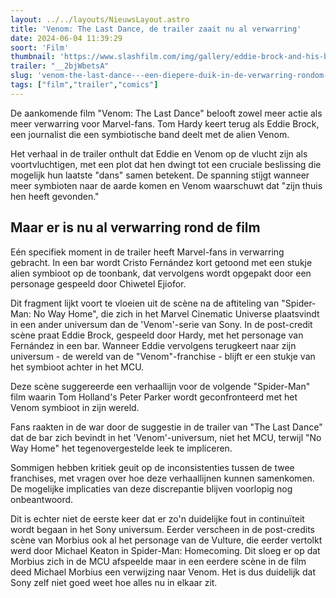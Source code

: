 ```yaml
---
layout: ../../layouts/NieuwsLayout.astro
title: 'Venom: The Last Dance, de trailer zaait nu al verwarring'
date: 2024-06-04 11:39:29
soort: 'Film'
thumbnail: 'https://www.slashfilm.com/img/gallery/eddie-brock-and-his-boyfriend-venom-are-back-for-the-venom-the-last-dance-trailer/eddie-and-venom-will-perform-their-last-tango-this-fall-1717419930.jpg'
trailer: "__2bjWbetsA"
slug: 'venom-the-last-dance---een-diepere-duik-in-de-verwarring-rondom-het-mcu'
tags: ["film","trailer","comics"]
---
```


De aankomende film "Venom: The Last Dance" belooft zowel meer actie als meer verwarring voor Marvel-fans. Tom Hardy keert terug als Eddie Brock, een journalist die een symbiotische band deelt met de alien Venom.

Het verhaal in de trailer onthult dat Eddie en Venom op de vlucht zijn als voortvluchtigen, met een plot dat hen dwingt tot een cruciale beslissing die mogelijk hun laatste "dans" samen betekent. De spanning stijgt wanneer meer symbioten naar de aarde komen en Venom waarschuwt dat "zijn thuis hen heeft gevonden."

## Maar er is nu al verwarring rond de film

Eén specifiek moment in de trailer heeft Marvel-fans in verwarring gebracht. In een bar wordt Cristo Fernández kort getoond met een stukje alien symbioot op de toonbank, dat vervolgens wordt opgepakt door een personage gespeeld door Chiwetel Ejiofor.

Dit fragment lijkt voort te vloeien uit de scène na de aftiteling van "Spider-Man: No Way Home", die zich in het Marvel Cinematic Universe plaatsvindt in een ander universum dan de 'Venom'-serie van Sony. In de post-credit scène praat Eddie Brock, gespeeld door Hardy, met het personage van Fernández in een bar. Wanneer Eddie vervolgens terugkeert naar zijn universum - de wereld van de "Venom"-franchise - blijft er een stukje van het symbioot achter in het MCU.

Deze scène suggereerde een verhaallijn voor de volgende "Spider-Man" film waarin Tom Holland's Peter Parker wordt geconfronteerd met het Venom symbioot in zijn wereld. 

Fans raakten in de war door de suggestie in de trailer van "The Last Dance" dat de bar zich bevindt in het 'Venom'-universum, niet het MCU, terwijl "No Way Home" het tegenovergestelde leek te impliceren.

Sommigen hebben kritiek geuit op de inconsistenties tussen de twee franchises, met vragen over hoe deze verhaallijnen kunnen samenkomen. De mogelijke implicaties van deze discrepantie blijven voorlopig nog onbeantwoord. 

Dit is echter niet de eerste keer dat er zo'n duidelijke fout in continuïteit wordt begaan in het Sony universum. Eerder verscheen in de post-credits scène van Morbius ook al het personage van de Vulture, die eerder vertolkt werd door Michael Keaton in Spider-Man: Homecoming. Dit sloeg er op dat Morbius zich in de MCU afspeelde maar in een eerdere scène in de film deed Michael Morbius een verwijzing naar Venom. Het is dus duidelijk dat Sony zelf niet goed weet hoe alles nu in elkaar zit. 